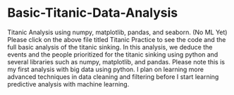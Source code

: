 # Basic-Titanic-Data-Analysis
Titanic Analysis using numpy, matplotlib, pandas, and seaborn. (No ML Yet)
Please click on the above file titled Titanic Practice to see the code and the full basic analysis of the titanic sinking. In this analysis, we deduce the events and the people prioritized for the titanic sinking using python and several libraries such as numpy, matplotlib, and pandas. Please note this is my first analysis with big data using python. I plan on learning more advanced techniques in data cleaning and filtering before I start learning predictive analysis with machine learning. 
